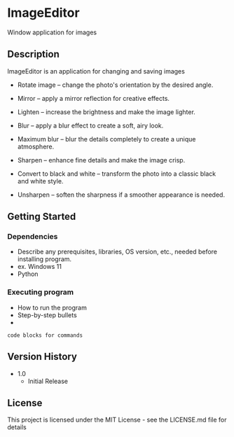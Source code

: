 # ImageEditor

Window application for images

## Description

ImageEditor is an application for changing and saving images

- Rotate image – change the photo's orientation by the desired angle.  


- Mirror – apply a mirror reflection for creative effects.  


- Lighten – increase the brightness and make the image lighter. 


- Blur – apply a blur effect to create a soft, airy look.  


- Maximum blur – blur the details completely to create a unique atmosphere.  


- Sharpen – enhance fine details and make the image crisp.  


- Convert to black and white – transform the photo into a classic black and white style. 


- Unsharpen – soften the sharpness if a smoother appearance is needed.


## Getting Started

### Dependencies

* Describe any prerequisites, libraries, OS version, etc., needed before installing program.
* ex. Windows 11
* Python


### Executing program

* How to run the program
* Step-by-step bullets
* 
```
code blocks for commands
```


## Version History

* 1.0
    * Initial Release

## License

This project is licensed under the MIT License - see the LICENSE.md file for details
